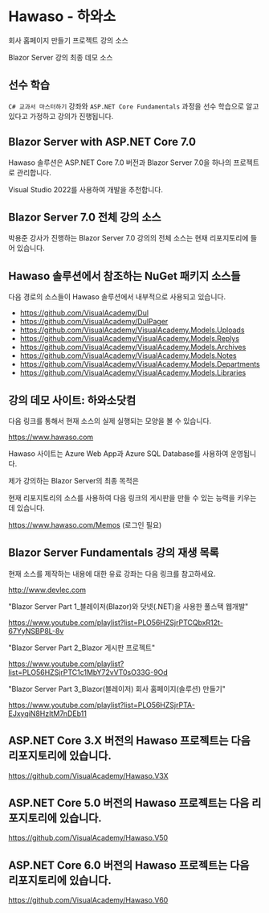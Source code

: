 # Hawaso - 하와소

회사 홈페이지 만들기 프로젝트 강의 소스


Blazor Server 강의 최종 데모 소스

## 선수 학습

`C# 교과서 마스터하기` 강좌와 `ASP.NET Core Fundamentals` 과정을 선수 학습으로 알고 있다고 가정하고 강의가 진행됩니다.


## Blazor Server with ASP.NET Core 7.0 

Hawaso 솔루션은 ASP.NET Core 7.0 버전과 Blazor Server 7.0을 하나의 프로젝트로 관리합니다.

Visual Studio 2022를 사용하여 개발을 추천합니다. 


## Blazor Server 7.0 전체 강의 소스

박용준 강사가 진행하는 Blazor Server 7.0 강의의 전체 소스는 현재 리포지토리에 들어 있습니다. 


## Hawaso 솔루션에서 참조하는 NuGet 패키지 소스들

다음 경로의 소스들이 Hawaso 솔루션에서 내부적으로 사용되고 있습니다. 

* https://github.com/VisualAcademy/Dul
* https://github.com/VisualAcademy/DulPager
* https://github.com/VisualAcademy/VisualAcademy.Models.Uploads
* https://github.com/VisualAcademy/VisualAcademy.Models.Replys
* https://github.com/VisualAcademy/VisualAcademy.Models.Archives
* https://github.com/VisualAcademy/VisualAcademy.Models.Notes
* https://github.com/VisualAcademy/VisualAcademy.Models.Departments
* https://github.com/VisualAcademy/VisualAcademy.Models.Libraries


## 강의 데모 사이트: 하와소닷컴

다음 링크를 통해서 현재 소스의 실제 실행되는 모양을 볼 수 있습니다.

https://www.hawaso.com

Hawaso 사이트는 Azure Web App과 Azure SQL Database를 사용하여 운영됩니다.

제가 강의하는 Blazor Server의 최종 목적은 

현재 리포지토리의 소스를 사용하여 다음 링크의 게시판을 만들 수 있는 능력을 키우는데 있습니다. 

https://www.hawaso.com/Memos (로그인 필요) 

   
## Blazor Server Fundamentals 강의 재생 목록

현재 소스를 제작하는 내용에 대한 유료 강좌는 다음 링크를 참고하세요. 

http://www.devlec.com

"Blazor Server Part 1_블레이저(Blazor)와 닷넷(.NET)을 사용한 풀스택 웹개발"

https://www.youtube.com/playlist?list=PLO56HZSjrPTCQbxR12t-67YyNSBP8L-8v

"Blazor Server Part 2_Blazor 게시판 프로젝트"

https://www.youtube.com/playlist?list=PLO56HZSjrPTC1c1MbY72vVT0sO33G-9Od

"Blazor Server Part 3_Blazor(블레이저) 회사 홈페이지(솔루션) 만들기"

https://www.youtube.com/playlist?list=PLO56HZSjrPTA-EJxyqiN8HzItM7nDEb11


## ASP.NET Core 3.X 버전의 Hawaso 프로젝트는 다음 리포지토리에 있습니다.

https://github.com/VisualAcademy/Hawaso.V3X


## ASP.NET Core 5.0 버전의 Hawaso 프로젝트는 다음 리포지토리에 있습니다.

https://github.com/VisualAcademy/Hawaso.V50


## ASP.NET Core 6.0 버전의 Hawaso 프로젝트는 다음 리포지토리에 있습니다.

https://github.com/VisualAcademy/Hawaso.V60

